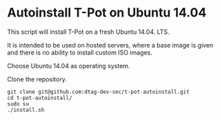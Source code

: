 # Autoinstall T-Pot on Ubuntu 14.04

This script will install T-Pot on a fresh Ubuntu 14.04. LTS. 

It is intended to be used on hosted servers, where a base image is given and there is no ability to install custom ISO images. 

Choose Ubuntu 14.04 as operating system. 

Clone the repository. 

    git clone git@github.com:dtag-dev-sec/t-pot-autoinstall.git
    cd t-pot-autoinstall/
    sudo su
    ./install.sh

